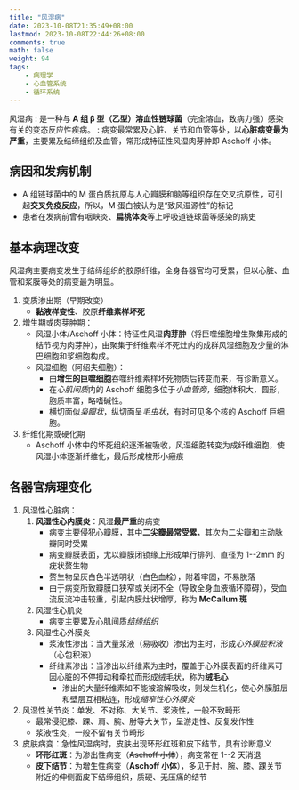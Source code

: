 ```yaml
---
title: "风湿病"
date: 2023-10-08T21:35:49+08:00
lastmod: 2023-10-08T22:44:26+08:00
comments: true
math: false
weight: 94
tags:
    - 病理学
    - 心血管系统
    - 循环系统
---
```


风湿病
: 是一种与 **A 组 β 型（乙型）溶血性链球菌**（完全溶血，致病力强）感染有关的变态反应性疾病。
: 病变最常累及心脏、关节和血管等处，以**心脏病变最为严重**，主要累及结缔组织及血管，常形成特征性风湿肉芽肿即 Aschoff 小体。

<!--more-->

## 病因和发病机制

- A 组链球菌中的 M 蛋白质抗原与人心瓣膜和脑等组织存在交叉抗原性，可引起**交叉免疫反应**，所以，M 蛋白被认为是“致风湿源性”的标记
- 患者在发病前曾有咽峡炎、**扁桃体炎**等上呼吸道链球菌等感染的病史

## 基本病理改变

风湿病主要病变发生于结缔组织的胶原纤维，全身各器官均可受累，但以心脏、血管和浆膜等处的病变最为明显。

1. 变质渗出期（早期改变）
    - **黏液样变性**、胶原**纤维素样坏死**
2. 増生期或肉芽肿期：
    - 风湿小体/Aschoff 小体：特征性风湿**肉芽肿**（将巨噬细胞增生聚集形成的结节视为肉芽肿），由聚集于纤维素样坏死灶内的成群风湿细胞及少量的淋巴细胞和浆细胞构成。
    - 风湿细胞（阿绍夫细胞）：
        - 由**增生的巨噬细胞**吞噬纤维素样坏死物质后转变而来，有诊断意义。
        - 在*心肌间质*内的 Aschoff 细胞多位于*小血管旁*，细胞体积大，圆形，胞质丰富，略嗜碱性。
        - 横切面似*枭眼状*，纵切面呈*毛虫状*，有时可见多个核的 Aschoff 巨细胞。
3. 纤维化期或硬化期
    - Aschoff 小体中的坏死组织逐渐被吸收，风湿细胞转变为成纤维细胞，使风湿小体逐渐纤维化，最后形成梭形小瘢痕

## 各器官病理变化

1. 风湿性心脏病：
    1. **风湿性心内膜炎**：风湿**最严重**的病变
        - 病变主要侵犯心瓣膜，其中**二尖瓣最常受累**，其次为二尖瓣和主动脉瓣同时受累
        - 病变瓣膜表面，尤以瓣膜闭锁缘上形成单行排列、直径为 1--2mm 的疣状赘生物
        - 赘生物呈灰白色半透明状（白色血栓），附着牢固，不易脱落
        - 由于病变所致瓣膜口狭窄或关闭不全（导致全身血液循环障碍），受血流反流冲击较重，引起内膜灶状增厚，称为 **McCallum 斑**
    2. 风湿性心肌炎
        - 病变主要累及心肌间质*结缔组织*
    3. 风湿性心外膜炎
        - 浆液性渗出：当大量浆液（易吸收）渗出为主时，形成*心外膜腔积液*（心包积液）
        - 纤维素渗出：当渗出以纤维素为主时，覆盖于心外膜表面的纤维素可因心脏的不停搏动和牵拉而形成绒毛状，称为**绒毛心**
            - 渗出的大量纤维素如不能被溶解吸收，则发生机化，使心外膜脏层和壁层互相粘连，形成*缩窄性心外膜炎*
2. 风湿性关节炎：单发、不对称、大关节、浆液性，一般不致畸形
    - 最常侵犯膝、踝、肩、腕、肘等大关节，呈游走性、反复发作性
    - 浆液性炎，一般不留有关节畸形
3. 皮肤病变：急性风湿病时，皮肤出现环形红斑和皮下结节，具有诊断意义
    - **环形红斑**：为渗出性病变（~~Aschoff 小体~~），病变常在 1--2 天消退
    - **皮下结节**：为增生性病变（**Aschoff 小体**），多见于肘、腕、膝、踝关节附近的伸侧面皮下结缔组织，质硬、无压痛的结节


